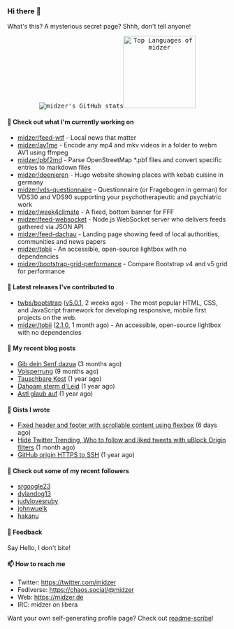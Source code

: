 ### Hi there 👋

What's this? A mysterious secret page? Shhh, don't tell anyone!

<p align="center">
  <kbd><img src="https://github-readme-stats.vercel.app/api?username=midzer&show_icons=true&hide_title=true&hide_border=true&theme=tokyonight" alt="midzer's GitHub stats"><img height="165" src="https://github-readme-stats.vercel.app/api/top-langs/?username=midzer&layout=compact&langs_count=8&hide_border=true&theme=tokyonight" alt="Top Languages of midzer"></kbd>
</p>

#### 🌱 Check out what I'm currently working on

- [midzer/feed-wtf](https://github.com/midzer/feed-wtf) - Local news that matter
- [midzer/av1me](https://github.com/midzer/av1me) - Encode any mp4 and mkv videos in a folder to webm AV1 using ffmpeg
- [midzer/pbf2md](https://github.com/midzer/pbf2md) - Parse OpenStreetMap *.pbf files and convert specific entries to markdown files
- [midzer/doenieren](https://github.com/midzer/doenieren) - Hugo website showing places with kebab cuisine in germany
- [midzer/vds-questionnaire](https://github.com/midzer/vds-questionnaire) - Questionnaire (or Fragebogen in german) for VDS30 and VDS90 supporting your psychotherapeutic and psychiatric work
- [midzer/week4climate](https://github.com/midzer/week4climate) - A fixed, bottom banner for FFF
- [midzer/feed-websocket](https://github.com/midzer/feed-websocket) - Node.js WebSocket server who delivers feeds gathered via JSON API
- [midzer/feed-dachau](https://github.com/midzer/feed-dachau) - Landing page showing feed of local authorities, communities and news papers
- [midzer/tobii](https://github.com/midzer/tobii) - An accessible, open-source lightbox with no dependencies
- [midzer/bootstrap-grid-performance](https://github.com/midzer/bootstrap-grid-performance) - Compare Bootstrap v4 and v5 grid for performance

#### 🔭 Latest releases I've contributed to

- [twbs/bootstrap](https://github.com/twbs/bootstrap) ([v5.0.1](https://github.com/twbs/bootstrap/releases/tag/v5.0.1), 2 weeks ago) - The most popular HTML, CSS, and JavaScript framework for developing responsive, mobile first projects on the web.
- [midzer/tobii](https://github.com/midzer/tobii) ([2.1.0](https://github.com/midzer/tobii/releases/tag/2.1.0), 1 month ago) - An accessible, open-source lightbox with no dependencies

#### 📜 My recent blog posts

- [Gib dein Senf dazua](https://ampergai.de/2021/02/001/) (3 months ago)
- [Voisperrung](https://ampergai.de/2020/08/001/) (9 months ago)
- [Tauschbare Kost](https://ampergai.de/2020/04/001/) (1 year ago)
- [Dahoam sterm d&#39;Leid](https://ampergai.de/2020/03/001/) (1 year ago)
- [Astl glaub auf](https://ampergai.de/2020/02/001/) (1 year ago)

#### 📓 Gists I wrote

- [Fixed header and footer with scrollable content using flexbox](https://gist.github.com/3893ce8c0bec6f805ec1a7bb3269775d) (6 days ago)
- [Hide Twitter Trending, Who to follow and liked tweets with uBlock Origin filters](https://gist.github.com/1afc39bdf5adbfe0020d1c2212b76b87) (1 month ago)
- [GitHub origin HTTPS to SSH](https://gist.github.com/3ceba8ad7d956e02d9e920b121d8d059) (1 year ago)

#### 👯 Check out some of my recent followers

- [srgoogle23](https://github.com/srgoogle23)
- [dylandog13](https://github.com/dylandog13)
- [judylovesruby](https://github.com/judylovesruby)
- [johnwuelk](https://github.com/johnwuelk)
- [hakanu](https://github.com/hakanu)

#### 💬 Feedback

Say Hello, I don't bite!

#### 📫 How to reach me

- Twitter: https://twitter.com/midzer
- Fediverse: https://chaos.social/@midzer
- Web: https://midzer.de
- IRC: midzer on libera

Want your own self-generating profile page? Check out [readme-scribe](https://github.com/muesli/readme-scribe)!
